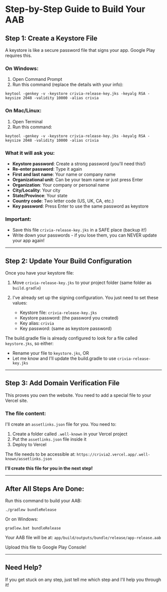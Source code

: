 # Step-by-Step Guide to Build Your AAB

## Step 1: Create a Keystore File

A keystore is like a secure password file that signs your app. Google Play requires this.

### On Windows:
1. Open Command Prompt
2. Run this command (replace the details with your info):
```
keytool -genkey -v -keystore crivia-release-key.jks -keyalg RSA -keysize 2048 -validity 10000 -alias crivia
```

### On Mac/Linux:
1. Open Terminal
2. Run this command:
```
keytool -genkey -v -keystore crivia-release-key.jks -keyalg RSA -keysize 2048 -validity 10000 -alias crivia
```

### What it will ask you:
- **Keystore password**: Create a strong password (you'll need this!)
- **Re-enter password**: Type it again
- **First and last name**: Your name or company name
- **Organizational unit**: Can be your team name or just press Enter
- **Organization**: Your company or personal name
- **City/Locality**: Your city
- **State/Province**: Your state
- **Country code**: Two letter code (US, UK, CA, etc.)
- **Key password**: Press Enter to use the same password as keystore

### Important:
- Save this file `crivia-release-key.jks` in a SAFE place (backup it!)
- Write down your passwords - if you lose them, you can NEVER update your app again!

---

## Step 2: Update Your Build Configuration

Once you have your keystore file:

1. Move `crivia-release-key.jks` to your project folder (same folder as `build.gradle`)

2. I've already set up the signing configuration. You just need to set these values:
   - Keystore file: `crivia-release-key.jks`
   - Keystore password: (the password you created)
   - Key alias: `crivia`
   - Key password: (same as keystore password)

The build.gradle file is already configured to look for a file called `keystore.jks`, so either:
- Rename your file to `keystore.jks`, OR
- Let me know and I'll update the build.gradle to use `crivia-release-key.jks`

---

## Step 3: Add Domain Verification File

This proves you own the website. You need to add a special file to your Vercel site.

### The file content:
I'll create an `assetlinks.json` file for you. You need to:

1. Create a folder called `.well-known` in your Vercel project
2. Put the `assetlinks.json` file inside it
3. Deploy to Vercel

The file needs to be accessible at:
`https://crivia2.vercel.app/.well-known/assetlinks.json`

**I'll create this file for you in the next step!**

---

## After All Steps Are Done:

Run this command to build your AAB:
```
./gradlew bundleRelease
```

Or on Windows:
```
gradlew.bat bundleRelease
```

Your AAB file will be at:
`app/build/outputs/bundle/release/app-release.aab`

Upload this file to Google Play Console!

---

## Need Help?

If you get stuck on any step, just tell me which step and I'll help you through it!
